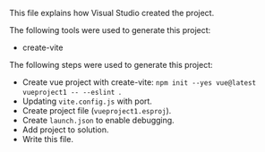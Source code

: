 This file explains how Visual Studio created the project.

The following tools were used to generate this project:
- create-vite

The following steps were used to generate this project:
- Create vue project with create-vite: `npm init --yes vue@latest vueproject1 -- --eslint `.
- Updating `vite.config.js` with port.
- Create project file (`vueproject1.esproj`).
- Create `launch.json` to enable debugging.
- Add project to solution.
- Write this file.
